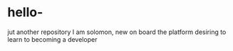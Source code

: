 # hello-
jut another repository
I am solomon, new on board the platform desiring to learn to becoming a developer

